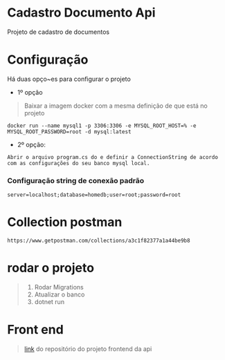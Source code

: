 # Cadastro Documento Api

Projeto de cadastro de documentos


# Configuração

Há duas opço~es para configurar o projeto

- 1º opção 

> Baixar a imagem docker com a mesma definição de que está no projeto
```
docker run --name mysql1 -p 3306:3306 -e MYSQL_ROOT_HOST=% -e MYSQL_ROOT_PASSWORD=root -d mysql:latest
```

- 2º opção: 

```
Abrir o arquivo program.cs do e definir a ConnectionString de acordo com as configurações do seu banco mysql local.
```

### Configuração string de conexão padrão

```
server=localhost;database=homedb;user=root;password=root
```

# Collection postman 
`https://www.getpostman.com/collections/a3c1f82377a1a44be9b8`


# rodar o projeto

> 1. Rodar Migrations
> 2. Atualizar o banco
> 3. dotnet run


# Front end

> <a href="http://example.com/" target="_blank">link</a> do repositório do projeto frontend da api



